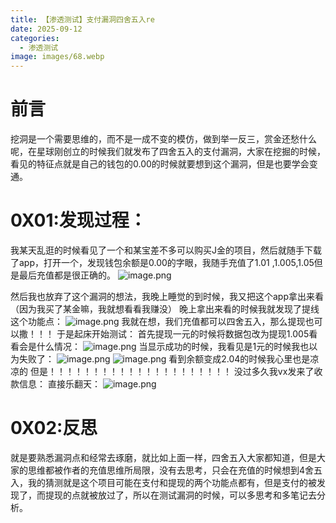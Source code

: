 ```yaml
---
title: 【渗透测试】支付漏洞四舍五入re
date: 2025-09-12
categories:
  - 渗透测试
image: images/68.webp
---
```

# 前言
挖洞是一个需要思维的，而不是一成不变的模仿，做到举一反三，赏金还愁什么呢，在星球刚创立的时候我们就发布了四舍五入的支付漏洞，大家在挖掘的时候，看见的特征点就是自己的钱包的0.00的时候就要想到这个漏洞，但是也要学会变通。
# 0X01:发现过程：
我某天乱逛的时候看见了一个和某宝差不多可以购买J金的项目，然后就随手下载了app，打开一个，发现钱包余额是0.00的字眼，我随手充值了1.01 ,1.005,1.05但是最后充值都是很正确的。
![image.png](https://blogslimer.oss-cn-shanghai.aliyuncs.com/blog/20250912152121.png)

然后我也放弃了这个漏洞的想法，我晚上睡觉的到时候，我又把这个app拿出来看（因为我买了某金嘛，我就想看看我赚没） 晚上拿出来看的时候我就发现了提线这个功能点：
![image.png](https://blogslimer.oss-cn-shanghai.aliyuncs.com/blog/20250912152134.png)
我就在想，我们充值都可以四舍五入，那么提现也可以撒！！！ 于是起床开始测试：
首先提现一元的时候将数据包改为提现1.005看看会是什么情况：
![image.png](https://blogslimer.oss-cn-shanghai.aliyuncs.com/blog/20250912152152.png)
当显示成功的时候，我看见是1元的时候我也以为失败了：
![image.png](https://blogslimer.oss-cn-shanghai.aliyuncs.com/blog/20250912152204.png)
![image.png](https://blogslimer.oss-cn-shanghai.aliyuncs.com/blog/20250912152211.png)
看到余额变成2.04的时候我心里也是凉凉的 但是！！！！！！！！！！！！！！！！！！！！！
没过多久我vx发来了收款信息：
直接乐翻天：
![image.png](https://blogslimer.oss-cn-shanghai.aliyuncs.com/blog/20250912152225.png)
# 0X02:反思
就是要熟悉漏洞点和经常去琢磨，就比如上面一样，四舍五入大家都知道，但是大家的思维都被作者的充值思维所局限，没有去思考，只会在充值的时候想到4舍五入，我的猜测就是这个项目可能在支付和提现的两个功能点都有，但是支付的被发现了，而提现的点就被放过了，所以在测试漏洞的时候，可以多思考和多笔记去分析。